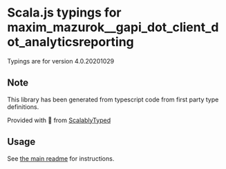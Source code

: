 
# Scala.js typings for maxim_mazurok__gapi_dot_client_dot_analyticsreporting

Typings are for version 4.0.20201029



## Note
This library has been generated from typescript code from first party type definitions.

Provided with :purple_heart: from [ScalablyTyped](https://github.com/oyvindberg/ScalablyTyped)

## Usage
See [the main readme](../../readme.md) for instructions.


